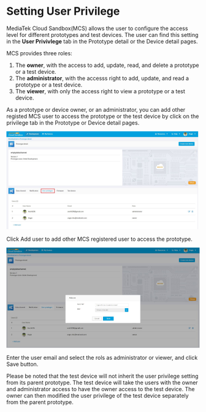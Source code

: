 # Setting User Privilege


MediaTek Cloud Sandbox(MCS) allows the user to configure the access level for different prototypes and test devices. The user can find this setting in the **User Privivlege** tab in the Prototype detail or the Device detail pages.


MCS provides three roles:

1. The **owner**, with the access to add, update, read, and delete a prototype or a test device.
2. The **administrator**, with the accesss right to add, update, and read a prototype or a test device.
2. The **viewer**, with only the access right to view a prototype or a test device.


As a prototype or device owner, or an administrator, you can add other registed MCS user to access the prototype or the test device by click on the privilege tab in the Prototype or Device detail pages.

![](https://raw.githubusercontent.com/Mediatek-Cloud/MCS/master/graphics/UP/up01.JPG)


Click Add user to add other MCS registered user to access the prototype.

![](https://raw.githubusercontent.com/Mediatek-Cloud/MCS/master/graphics/UP/up02.JPG)

Enter the user email and select the rols as administrator or viewer, and click Save button.



Please be noted that the test device will not inherit the user privilege setting from its parent prototype. The test device will take the users with the owner and administrator access to have the owner access to the test device. The owner can then modified the user privilege of the test device separately from the parent prototype.
